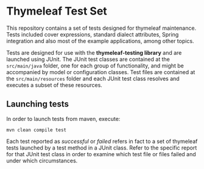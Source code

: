 
Thymeleaf Test Set
==================

This repository contains a set of tests designed for thymeleaf maintenance. Tests included cover expressions, standard dialect attributes, Spring integration and also most of the example applications, among other topics.

Tests are designed for use with the **thymeleaf-testing library** and are launched using JUnit. The JUnit test classes are contained at the `src/main/java` folder, one for each group of functionality, and might be accompanied by model or configuration classes. Test files are contained at the `src/main/resources` folder and each JUnit test class resolves and executes a subset of these resources.



Launching tests
---------------

In order to launch tests from maven, execute:

```
mvn clean compile test
```

Each test reported as *successful* or *failed* refers in fact to a set of thymeleaf tests launched by a test method in a JUnit class. Refer to the specific report for that JUnit test class in order to examine which test file or files failed and under which circumstances.

 
 

